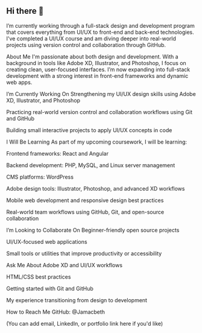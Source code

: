 ## Hi there 👋
I’m currently working through a full-stack design and development program that covers everything from UI/UX to front-end and back-end technologies. I've completed a UI/UX course and am diving deeper into real-world projects using version control and collaboration through GitHub.

About Me
I'm passionate about both design and development. With a background in tools like Adobe XD, Illustrator, and Photoshop, I focus on creating clean, user-focused interfaces. I’m now expanding into full-stack development with a strong interest in front-end frameworks and dynamic web apps.

I’m Currently Working On
Strengthening my UI/UX design skills using Adobe XD, Illustrator, and Photoshop

Practicing real-world version control and collaboration workflows using Git and GitHub

Building small interactive projects to apply UI/UX concepts in code

I Will Be Learning
As part of my upcoming coursework, I will be learning:

Frontend frameworks: React and Angular

Backend development: PHP, MySQL, and Linux server management

CMS platforms: WordPress

Adobe design tools: Illustrator, Photoshop, and advanced XD workflows

Mobile web development and responsive design best practices

Real-world team workflows using GitHub, Git, and open-source collaboration

I’m Looking to Collaborate On
Beginner-friendly open source projects

UI/UX-focused web applications

Small tools or utilities that improve productivity or accessibility

Ask Me About
Adobe XD and UI/UX workflows

HTML/CSS best practices

Getting started with Git and GitHub

My experience transitioning from design to development

How to Reach Me
GitHub: @Jamacbeth

(You can add email, LinkedIn, or portfolio link here if you'd like)
